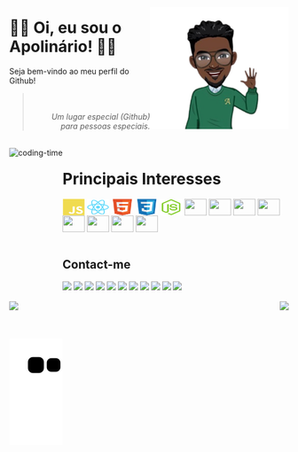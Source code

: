 <div display="inline-block">
<img align="right" width="250px" style="margin-top:-20px" src="https://github.com/whoamiApolo/whoamiApolo/blob/main/Eu-removebg-preview.png">
  <h1>👋🏿 Oi, eu sou o Apolinário! 🤙🏿</h1>
 </div>
 
 <div>
  <p>Seja bem-vindo ao meu perfil do Github!</p>
   <blockquote align="right">
     <br> <br> 
  <cite>Um lugar especial (Github)<br> para pessoas especiais.</cite>
    </blockquote>
</div>

<div> 
  <div style="display: inline_block"><br>
    <img align="left" height="250" alt="coding-time" src="code.gif">
    <h1>Principais Interesses</h1>
    <img align="center" height="30" width="40" alt="js-icon"  src="https://raw.githubusercontent.com/devicons/devicon/master/icons/javascript/javascript-plain.svg">
    <img align="center" height="30" width="40" alt="react-icon" src="https://raw.githubusercontent.com/devicons/devicon/master/icons/react/react-original.svg">
    <img align="center" height="30" width="40" alt="html-icon" src="https://raw.githubusercontent.com/devicons/devicon/master/icons/html5/html5-original.svg">
    <img align="center" height="30" width="40" alt="css-icon" src="https://raw.githubusercontent.com/devicons/devicon/master/icons/css3/css3-original.svg">
    <img align="center" height="30" width="40" alt="nodejs-icon" src="https://raw.githubusercontent.com/devicons/devicon/master/icons/nodejs/nodejs-original.svg">
    <img align="center" height="30" width="40" src="https://cdn.jsdelivr.net/gh/devicons/devicon/icons/typescript/typescript-original.svg" />
    <img align="center" height="30" width="40" src="https://cdn.jsdelivr.net/gh/devicons/devicon/icons/angularjs/angularjs-original.svg" />
    <img align="center" height="30" width="40" src="https://cdn.jsdelivr.net/gh/devicons/devicon/icons/bootstrap/bootstrap-original.svg" />
    <img align="center" height="30" width="40" src="https://cdn.jsdelivr.net/gh/devicons/devicon/icons/tailwindcss/tailwindcss-plain.svg" />
    <img align="center" height="30" width="40" src="https://cdn.jsdelivr.net/gh/devicons/devicon/icons/bulma/bulma-plain.svg" />
    <img align="center" height="30" width="40" src="https://cdn.jsdelivr.net/gh/devicons/devicon/icons/sass/sass-original.svg" />
    <img align="center" height="30" width="40" src="https://cdn.jsdelivr.net/gh/devicons/devicon/icons/java/java-original.svg" />
    <img align="center" height="30" width="40" src="https://cdn.jsdelivr.net/gh/devicons/devicon/icons/linux/linux-original.svg" />
   </div>
</div>
<br>
<div>
  <h2>Contact-me</h2>
  <img src="https://img.shields.io/badge/Telegram-2CA5E0?style=for-the-badge&logo=telegram&logoColor=white"/>
  <img src="https://img.shields.io/badge/WhatsApp-25D366?style=for-the-badge&logo=whatsapp&logoColor=white"/>
  <img src="https://img.shields.io/badge/Twitter-1DA1F2?style=for-the-badge&logo=twitter&logoColor=white"/>
  <a href ="https://www.medium.com.br"><img src="https://img.shields.io/badge/Medium-12100E?style=for-the-badge&logo=medium&logoColor=white" target="_blank"></a>
  <a href ="https://www.dev.to"><img src="https://img.shields.io/badge/dev.to-0A0A0A?style=for-the-badge&logo=devdotto&logoColor=white" target="_blank"></a>
  <a href ="https://www.linkedin.com.br"><img src="https://img.shields.io/badge/LinkedIn-0077B5?style=for-the-badge&logo=linkedin&logoColor=white" target="_blank"></a>
  <a href ="mailto:contato@seu-usuário-aqui"><img src="https://img.shields.io/badge/Gmail-D14836?style=for-the-badge&logo=gmail&logoColor=white" target="_blank"></a>
  <a href ="https://www.instagram.com/"><img src="https://img.shields.io/badge/Instagram-blue?style=for-the-badge&logo=instagram&logoColor=white" target="_blank"></a>
  <a href="https://www.google.com"><img src="https://camo.githubusercontent.com/f63f025c4f4797f4e0cf1904d1c87d02179a369b11948d5023af396d30dcad7b/68747470733a2f2f696d672e736869656c64732e696f2f7374617469632f76313f7374796c653d666f722d7468652d6261646765266d6573736167653d53706f7469667926636f6c6f723d314442393534266c6f676f3d53706f74696679266c6f676f436f6c6f723d464646464646266c6162656c3d" target="_blank"></a>
  <a href="https://www.google.com"><img src="https://camo.githubusercontent.com/d045e05212f628cdc9ad3dc29c50464d3b3e773ff16fbe74d09e433acf5ad278/68747470733a2f2f696d672e736869656c64732e696f2f7374617469632f76313f7374796c653d666f722d7468652d6261646765266d6573736167653d467265656c616e63657226636f6c6f723d323232323232266c6f676f3d467265656c616e636572266c6f676f436f6c6f723d323942324645266c6162656c3d" target="_blank"></a>
<a href="https://www.google.com"><img src="https://camo.githubusercontent.com/596357d8b52257c282f713b78daa05587ee258c2822b1738be87afe6bcce92da/68747470733a2f2f696d672e736869656c64732e696f2f7374617469632f76313f7374796c653d666f722d7468652d6261646765266d6573736167653d446973636f726426636f6c6f723d353836354632266c6f676f3d446973636f7264266c6f676f436f6c6f723d464646464646266c6162656c3d" target="_blank"></a>
                                        
  </div>
<br>
<div>
<img height="170em" src="https://github-readme-stats-eight-theta.vercel.app/api?username=whoamiApolo&show_icons=true&theme=react&include_all_commits=true&count_private=true"/>
  <img align="right" height="170em" src="https://github-readme-stats-eight-theta.vercel.app/api/top-langs/?username=whoamiApolo&layout=compact&langs_count=8&theme=react"/>
</div>
<br>
<br>

  ![Snake animation](https://github.com/whoamiApolo/whoamiApolo/blob/output/github-contribution-grid-snake.svg)
